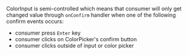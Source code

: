 ColorInput is semi-controlled which means that consumer will only get changed value through `onConfirm` handler when one of the following confirm events occurs:

- consumer press `Enter` key
- consumer clicks on ColorPicker's confirm button
- consumer clicks outside of input or color picker
